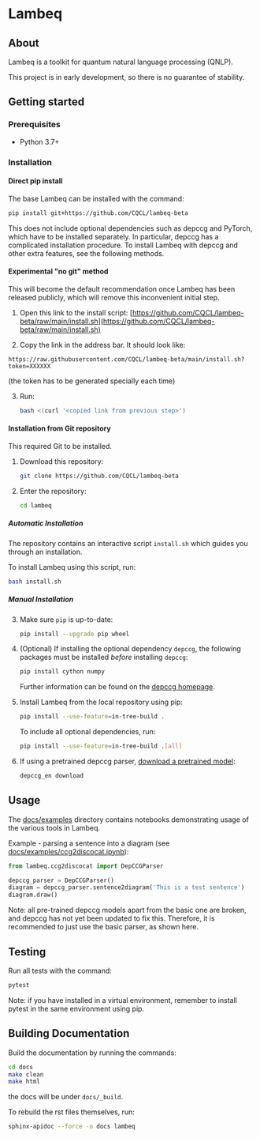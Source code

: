 # Lambeq

## About

Lambeq is a toolkit for quantum natural language processing (QNLP).

This project is in early development, so there is no guarantee of
stability.

## Getting started

### Prerequisites

- Python 3.7+

### Installation

#### Direct pip install

The base Lambeq can be installed with the command:
```bash
pip install git+https://github.com/CQCL/lambeq-beta
```

This does not include optional dependencies such as depccg and PyTorch,
which have to be installed separately. In particular, depccg has a
complicated installation procedure. To install Lambeq with depccg and
other extra features, see the following methods.

#### Experimental "no git" method

This will become the default recommendation once Lambeq has been
released publicly, which will remove this inconvenient initial step.

1. Open this link to the install script: [https://github.com/CQCL/lambeq-beta/raw/main/install.sh](https://github.com/CQCL/lambeq-beta/raw/main/install.sh)

2. Copy the link in the address bar. It should look like:
```
https://raw.githubusercontent.com/CQCL/lambeq-beta/main/install.sh?token=XXXXXX
```
(the token has to be generated specially each time)

3. Run:
   ```bash
   bash <(curl '<copied link from previous step>')
   ```

#### Installation from Git repository

This required Git to be installed.

1. Download this repository:
   ```bash
   git clone https://github.com/CQCL/lambeq-beta
   ```

2. Enter the repository:
   ```bash
   cd lambeq
   ```

##### Automatic Installation

The repository contains an interactive script `install.sh` which guides
you through an installation.

To install Lambeq using this script, run:
```bash
bash install.sh
```

##### Manual Installation

3. Make sure `pip` is up-to-date:

   ```bash
   pip install --upgrade pip wheel
   ```

4. (Optional) If installing the optional dependency `depccg`, the
   following packages must be installed *before* installing `depccg`:
   ```bash
   pip install cython numpy
   ```
   Further information can be found on the
   [depccg homepage](//github.com/masashi-y/depccg).

5. Install Lambeq from the local repository using pip:
   ```bash
   pip install --use-feature=in-tree-build .
   ```

   To include all optional dependencies, run:
   ```bash
   pip install --use-feature=in-tree-build .[all]
   ```

6. If using a pretrained depccg parser,
[download a pretrained model](//github.com/masashi-y/depccg#using-a-pretrained-english-parser):
   ```bash
   depccg_en download
   ```

## Usage

The [docs/examples](https://github.com/CQCL/lambeq-beta/tree/main/docs/examples)
directory contains notebooks demonstrating
usage of the various tools in Lambeq.

Example - parsing a sentence into a diagram (see
[docs/examples/ccg2discocat.ipynb](https://github.com/CQCL/lambeq-beta/blob/main/docs/examples/ccg2discocat.ipynb)):

```python
from lambeq.ccg2discocat import DepCCGParser

depccg_parser = DepCCGParser()
diagram = depccg_parser.sentence2diagram('This is a test sentence')
diagram.draw()
```

Note: all pre-trained depccg models apart from the basic one are broken,
and depccg has not yet been updated to fix this. Therefore, it is
recommended to just use the basic parser, as shown here.

## Testing

Run all tests with the command:

```bash
pytest
```

Note: if you have installed in a virtual environment, remember to
install pytest in the same environment using pip.

## Building Documentation

Build the documentation by running the commands:
```bash
cd docs
make clean
make html
```
the docs will be under `docs/_build`.

To rebuild the rst files themselves, run:

```bash
sphinx-apidoc --force -o docs lambeq
```

